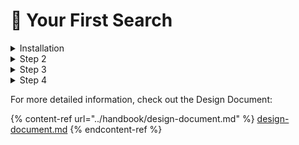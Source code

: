 # 🎂 Your First Search

<details>

<summary>Installation</summary>

Make sure that re-Isearch is properly installed on your sytem. For detailied instructions, go to [installation.md](installation.md "mention").

</details>

<details>

<summary>Step 2</summary>



</details>

<details>

<summary>Step 3</summary>



</details>

<details>

<summary>Step 4</summary>



</details>

For more detailed information, check out the Design Document:

{% content-ref url="../handbook/design-document.md" %}
[design-document.md](../handbook/design-document.md)
{% endcontent-ref %}
